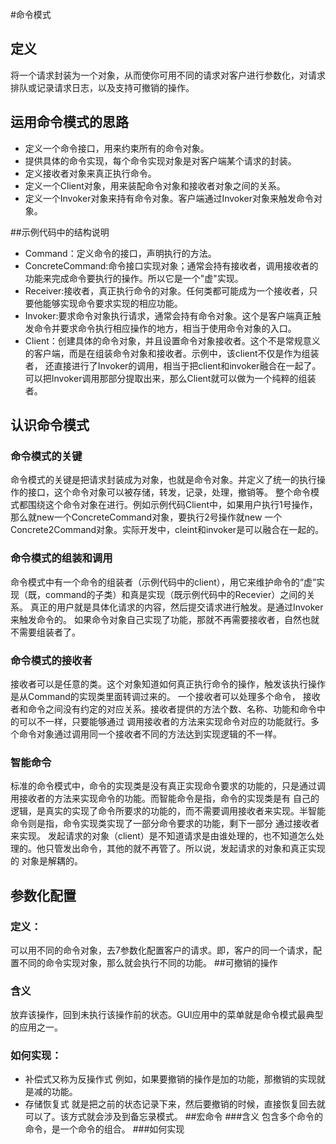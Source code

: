 #命令模式
## 定义
将一个请求封装为一个对象，从而使你可用不同的请求对客户进行参数化，对请求排队或记录请求日志，以及支持可撤销的操作。
## 运用命令模式的思路
- 定义一个命令接口，用来约束所有的命令对象。
- 提供具体的命令实现，每个命令实现对象是对客户端某个请求的封装。
- 定义接收者对象来真正执行命令。
- 定义一个Client对象，用来装配命令对象和接收者对象之间的关系。
- 定义一个Invoker对象来持有命令对象。客户端通过Invoker对象来触发命令对象。

##示例代码中的结构说明
- Command：定义命令的接口，声明执行的方法。
- ConcreteCommand:命令接口实现对象；通常会持有接收者，调用接收者的功能来完成命令要执行的操作。所以它是一个"虚"实现。
- Receiver:接收者，真正执行命令的对象。任何类都可能成为一个接收者，只要他能够实现命令要求实现的相应功能。
- Invoker:要求命令对象执行请求，通常会持有命令对象。这个是客户端真正触发命令并要求命令执行相应操作的地方，相当于使用命令对象的入口。
- Client：创建具体的命令对象，并且设置命令对象接收者。这个不是常规意义的客户端，而是在组装命令对象和接收者。示例中，该client不仅是作为组装者，
还直接进行了Invoker的调用，相当于把client和invoker融合在一起了。可以把Invoker调用那部分提取出来，那么Client就可以做为一个纯粹的组装者。

## 认识命令模式
### 命令模式的关键
命令模式的关键是把请求封装成为对象，也就是命令对象。并定义了统一的执行操作的接口，这个命令对象可以被存储，转发，记录，处理，撤销等。
整个命令模式都围绕这个命令对象在进行。例如示例代码Client中，如果用户执行1号操作，那么就new一个ConcreteCommand对象，要执行2号操作就new
一个Concrete2Command对象。实际开发中，cleint和invoker是可以融合在一起的。
### 命令模式的组装和调用
命令模式中有一个命令的组装者（示例代码中的client），用它来维护命令的“虚”实现（既，command的子类）和真是实现（既示例代码中的Recevier）之间的关系。
真正的用户就是具体化请求的内容，然后提交请求进行触发。是通过Invoker来触发命令的。
如果命令对象自己实现了功能，那就不再需要接收者，自然也就不需要组装者了。
### 命令模式的接收者
接收者可以是任意的类。这个对象知道如何真正执行命令的操作，触发该执行操作是从Command的实现类里面转调过来的。
一个接收者可以处理多个命令， 接收者和命令之间没有约定的对应关系。接收者提供的方法个数、名称、功能和命令中的可以不一样，只要能够通过
调用接收者的方法来实现命令对应的功能就行。多个命令对象通过调用同一个接收者不同的方法达到实现逻辑的不一样。
### 智能命令
标准的命令模式中，命令的实现类是没有真正实现命令要求的功能的，只是通过调用接收者的方法来实现命令的功能。而智能命令是指，命令的实现类是有
自己的逻辑，是真实的实现了命令所要求的功能的，而不需要调用接收者来实现。半智能命令则是指，命令实现类实现了一部分命令要求的功能，剩下一部分
通过接收者来实现。
发起请求的对象（client）是不知道请求是由谁处理的，也不知道怎么处理的。他只管发出命令，其他的就不再管了。所以说，发起请求的对象和真正实现的
对象是解耦的。
## 参数化配置
### 定义：
可以用不同的命令对象，去7参数化配置客户的请求。即，客户的同一个请求，配置不同的命令实现对象，那么就会执行不同的功能。
##可撤销的操作
### 含义
放弃该操作，回到未执行该操作前的状态。GUI应用中的菜单就是命令模式最典型的应用之一。
### 如何实现：
- 补偿式又称为反操作式
例如，如果要撤销的操作是加的功能，那撤销的实现就是减的功能。
- 存储恢复式
就是把之前的状态记录下来，然后要撤销的时候，直接恢复回去就可以了。该方式就会涉及到备忘录模式。
##宏命令
###含义
包含多个命令的命令，是一个命令的组合。
###如何实现
